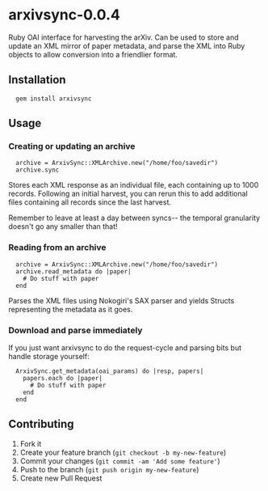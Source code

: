 # arxivsync-0.0.4

Ruby OAI interface for harvesting the arXiv. Can be used to store and update an XML mirror of paper metadata, and parse the XML into Ruby objects to allow conversion into a friendlier format.

## Installation

```
  gem install arxivsync
```

## Usage

### Creating or updating an archive

```
  archive = ArxivSync::XMLArchive.new("/home/foo/savedir")
  archive.sync
```

Stores each XML response as an individual file, each containing up to 1000 records. Following an initial harvest, you can rerun this to add additional files containing all records since the last harvest.

Remember to leave at least a day between syncs-- the temporal granularity doesn't go any smaller than that!

### Reading from an archive

```
  archive = ArxivSync::XMLArchive.new("/home/foo/savedir")
  archive.read_metadata do |paper|
    # Do stuff with paper
  end
```

Parses the XML files using Nokogiri's SAX parser and yields Structs representing the metadata as it goes.

### Download and parse immediately

If you just want arxivsync to do the request-cycle and parsing bits but handle storage yourself:

```
  ArxivSync.get_metadata(oai_params) do |resp, papers|
    papers.each do |paper|
      # Do stuff with paper
    end 
  end
```

## Contributing

1. Fork it
2. Create your feature branch (`git checkout -b my-new-feature`)
3. Commit your changes (`git commit -am 'Add some feature'`)
4. Push to the branch (`git push origin my-new-feature`)
5. Create new Pull Request
